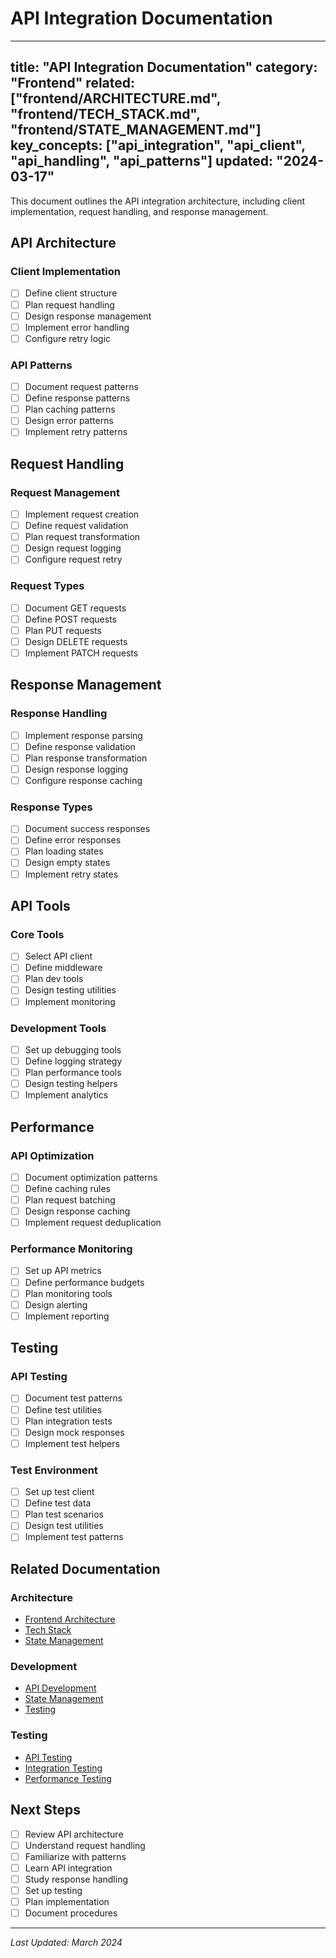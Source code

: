 # API Integration Documentation

---
title: "API Integration Documentation"
category: "Frontend"
related: ["frontend/ARCHITECTURE.md", "frontend/TECH_STACK.md", "frontend/STATE_MANAGEMENT.md"]
key_concepts: ["api_integration", "api_client", "api_handling", "api_patterns"]
updated: "2024-03-17"
---

This document outlines the API integration architecture, including client implementation, request handling, and response management.

## API Architecture

### Client Implementation
- [ ] Define client structure
- [ ] Plan request handling
- [ ] Design response management
- [ ] Implement error handling
- [ ] Configure retry logic

### API Patterns
- [ ] Document request patterns
- [ ] Define response patterns
- [ ] Plan caching patterns
- [ ] Design error patterns
- [ ] Implement retry patterns

## Request Handling

### Request Management
- [ ] Implement request creation
- [ ] Define request validation
- [ ] Plan request transformation
- [ ] Design request logging
- [ ] Configure request retry

### Request Types
- [ ] Document GET requests
- [ ] Define POST requests
- [ ] Plan PUT requests
- [ ] Design DELETE requests
- [ ] Implement PATCH requests

## Response Management

### Response Handling
- [ ] Implement response parsing
- [ ] Define response validation
- [ ] Plan response transformation
- [ ] Design response logging
- [ ] Configure response caching

### Response Types
- [ ] Document success responses
- [ ] Define error responses
- [ ] Plan loading states
- [ ] Design empty states
- [ ] Implement retry states

## API Tools

### Core Tools
- [ ] Select API client
- [ ] Define middleware
- [ ] Plan dev tools
- [ ] Design testing utilities
- [ ] Implement monitoring

### Development Tools
- [ ] Set up debugging tools
- [ ] Define logging strategy
- [ ] Plan performance tools
- [ ] Design testing helpers
- [ ] Implement analytics

## Performance

### API Optimization
- [ ] Document optimization patterns
- [ ] Define caching rules
- [ ] Plan request batching
- [ ] Design response caching
- [ ] Implement request deduplication

### Performance Monitoring
- [ ] Set up API metrics
- [ ] Define performance budgets
- [ ] Plan monitoring tools
- [ ] Design alerting
- [ ] Implement reporting

## Testing

### API Testing
- [ ] Document test patterns
- [ ] Define test utilities
- [ ] Plan integration tests
- [ ] Design mock responses
- [ ] Implement test helpers

### Test Environment
- [ ] Set up test client
- [ ] Define test data
- [ ] Plan test scenarios
- [ ] Design test utilities
- [ ] Implement test patterns

## Related Documentation

### Architecture
- [Frontend Architecture](ARCHITECTURE.md)
- [Tech Stack](TECH_STACK.md)
- [State Management](STATE_MANAGEMENT.md)

### Development
- [API Development](DEVELOPMENT.md)
- [State Management](STATE_MANAGEMENT.md)
- [Testing](TESTING.md)

### Testing
- [API Testing](../testing/frontend/API_TESTING.md)
- [Integration Testing](../testing/frontend/INTEGRATION_TESTING.md)
- [Performance Testing](../testing/frontend/PERFORMANCE_TESTING.md)

## Next Steps

- [ ] Review API architecture
- [ ] Understand request handling
- [ ] Familiarize with patterns
- [ ] Learn API integration
- [ ] Study response handling
- [ ] Set up testing
- [ ] Plan implementation
- [ ] Document procedures

---

*Last Updated: March 2024* 